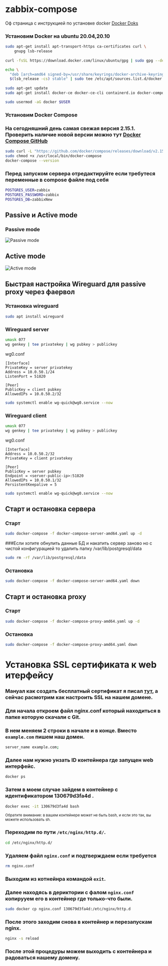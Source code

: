 # zabbix-compose

Оф страница с инструкцией по установке docker
[Docker Doks](https://docs.docker.com/engine/install/ubuntu/)

### Установим Docker на ubuntu 20.04,20.10
```bash
sudo apt-get install apt-transport-https ca-certificates curl \
    gnupg lsb-release
	
curl -fsSL https://download.docker.com/linux/ubuntu/gpg | sudo gpg --dearmor -o /usr/share/keyrings/docker-archive-keyring.gpg

echo \
  "deb [arch=amd64 signed-by=/usr/share/keyrings/docker-archive-keyring.gpg] https://download.docker.com/linux/ubuntu \
  $(lsb_release -cs) stable" | sudo tee /etc/apt/sources.list.d/docker.list > /dev/null
  
sudo apt-get update
sudo apt-get install docker-ce docker-ce-cli containerd.io docker-compose

sudo usermod -aG docker $USER
```
### Установим Docker Compose
### На сегодняшний день самая свежая версия 2.15.1. Проверить наличие новой версии можно тут [Docker Compose GitHub](https://github.com/docker/compose/releases)
```bash
sudo curl -L "https://github.com/docker/compose/releases/download/v2.15.1/docker-compose-$(uname -s)-$(uname -m)" -o /usr/local/bin/docker-compose
sudo chmod +x /usr/local/bin/docker-compose
docker-compose --version
```

### Перед запуском сервера отредактируйте если требутеся переменные в compose файле под себя
```bash
POSTGRES_USER=zabbix
POSTGRES_PASSWORD=zabbix
POSTGRES_DB=zabbixNew
```

## Passive и Active mode
### Passive mode
![Passive mode](https://github.com/vanohaker/zabbix-compose/blob/bc7653820f84f6b5749cee3c87a9d88d12893ffe/files/passive%20proxy.png)

## Active mode
![Active mode](https://github.com/vanohaker/zabbix-compose/blob/bc7653820f84f6b5749cee3c87a9d88d12893ffe/files/active%20proxy.png)

## Быстрая настройка Wireguard для passive proxy через фаервол
### Установка wireguard
```bash
sudo apt install wireguard
```
### Wireguard server
```bash
umask 077
wg genkey | tee privatekey | wg pubkey > publickey
```
wg0.conf
```
[Interface]
PrivateKey = server privatekey
Address = 10.0.50.1/24
ListenPort = 51820

[Peer]
PublicKey = client pubkey
AllowedIPs = 10.0.50.2/32
```
```bash
sudo systemctl enable wg-quick@wg0.service --now
```
### Wireguard client
```bash
umask 077
wg genkey | tee privatekey | wg pubkey > publickey
```
wg0.conf
```
[Interface]
Address = 10.0.50.2/32
PrivateKey = client privatekey

[Peer]
PublicKey = server pubkey
Endpoint = <server-public-ip>:51820
AllowedIPs = 10.0.50.1/32
PersistentKeepalive = 5
```
```bash
sudo systemctl enable wg-quick@wg0.service --now
```
## Старт и остановка сервера

### Старт
```bash
sudo docker-compose -f docker-compose-server-amd64.yaml up -d
```

###Если хотите обнулить данные БД и накатить сервер заново но с чистой конфигурацией то удалить папку /var/lib/postgresql/data
```bash
sudo rm -rf /var/lib/postgresql/data
```

### Остановка
```bash
sudo docker-compose -f docker-compose-server-amd64.yaml down
```

## Старт и остановка proxy
### Старт
```bash
sudo docker-compose -f docker-compose-proxy-amd64.yaml up -d
```

### Остановка
```bash
sudo docker-compose -f docker-compose-proxy-amd64.yaml down
```

# Установка SSL сертификата к web итерфейсу
### Мануал как создать бесплатный сертификат я писал [тут](https://github.com/neon0ff/SSL_certificate#readme), а сейчас расмотрим как настроить SSL на нашем домене.
### Для начала откроем файл **nginx.conf** который находиться в папке которую скачали с Git.
### В нем меняем 2 строки в начале и в конце. Вместо `example.com` пишем наш домен.
```bash
server_name example.com;
```
### Далее нам нужно унзать ID контейнера где запущен web интерфейс.
```bash
docker ps
```
### Затем в моем случае зайдем в контейнер с идентификатором 130679d3fa4d .
```bash
docker exec -it 130679d3fa4d bash
```
<sub>Обратите внимание: в вашем контейнере может не быть bash, и если это так, вы можете использовать sh.</sub>
### Переходим по пути `/etc/nginx/http.d/`.
```bash
cd /etc/nginx/http.d/
```
### Удаляем файл `nginx.conf` и подтверждаем если требуется
```bash
rm nginx.conf
```
### Выходим из котнейнра командой `exit`.
### Далее находясь в дериктории с фалом `nginx.conf` копирууем его в контейнер где только-что были.
```bash
sudo docker cp nginx.conf 130679d3fa4d:/etc/nginx/http.d
```
### После этого заходим снова в контейнер и перезапускам nginx.
```bash
nginx -s reload 
```
### После этой процедуры можем выходить с контейнера и радоваться нашему домену.
